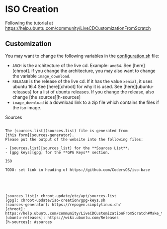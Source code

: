 ISO Creation
============

Following the tutorial at https://help.ubuntu.com/community/LiveCDCustomizationFromScratch

Customization
-------------

You may want to change the following variables in the
[configuration.sh](configuration.sh) file:

- `ARCH` is the architecture of the live cd.
  Example: `amd64`. See [here][chroot].
  if you change the architecture, you may also want to change the variable `image_download`.
- `RELEASE` is the release of the live cd.
  If it has the value `xenial`, it uses ubuntu 16.4
  See [here][chroot] for why it is used.
  See [here][ubuntu-releases] for a list of ubuntu releases.
  If you change the release, also change [the sources][h-sources]
- `image_download` is a download link to a zip file which contains the files if the iso image.

Sources
~~~~~~~

The [sources.list](sources.list) file is generated from
[this form][sources-generator].
Please put the output of the website into the following files:

- [sources.list][sources_list] for the **Sources List**.
- [gpg keys][gpg] for the **GPG Keys** section.

ISO

TODO: set link in heading of https://github.com/CodersOS/iso-base





[sources_list]: chroot-update/etc/apt/sources.list
[gpg]: chroot-update/iso-creation/gpg-keys.sh
[sources-generator]: https://repogen.simplylinux.ch/
[chroot]: https://help.ubuntu.com/community/LiveCDCustomizationFromScratch#Make_the_ChRoot_Environment
[ubuntu-releases]: https://wiki.ubuntu.com/Releases
[h-sources]: #sources